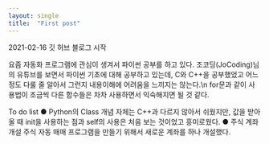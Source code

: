 ```yaml
---
layout: single
title:  "First post"
---
```


2021-02-16 깃 허브 블로그 시작

요즘 자동화 프로그램에 관심이 생겨서 파이썬 공부를 하고 있다.
조코딩(JoCoding)님의 유튜브를 보면서 파이썬 기초에 대해 공부하고 있는데, C와 C++을 공부했었고 어느정도 다룰 줄 알아서 그런지 내용이해에 어려움을 느끼지는 않는다.\n
for문과 같이 사용법이 조금씩 다른 함수들은 차차 사용하면서 익숙해지면 될 것 같다.

To do list
● Python의 Class
  개념 자체는 C++과 다르지 않아서 쉬웠지만, 값을 받아올 때 init을 사용하는 점과 self의 사용은 처음 보는 것이었고 흥미로웠다.
● 주식 계좌 개설
  주식 자동 매매 프로그램을 만들기 위해서 새로운 계좌를 하나 개설했다.
